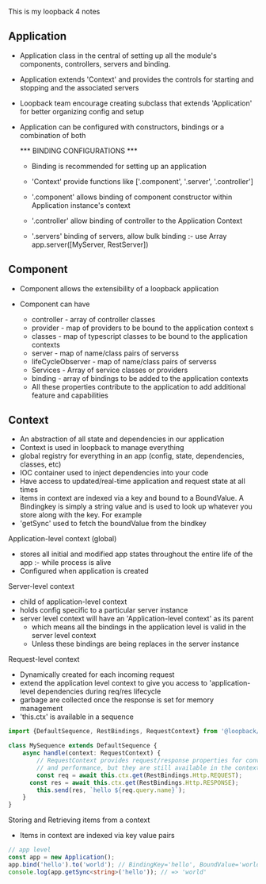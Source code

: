 This is my loopback 4 notes

## Application 

- Application class in the central of setting up all the module's components, controllers,
  servers and binding.
- Application extends 'Context' and provides the controls for starting and stopping and
  the associated servers
-  Loopback team encourage creating subclass that extends 'Application' for better
  organizing config and setup
- Application can be configured with constructors, bindings or a combination of both

	*** BINDING CONFIGURATIONS ***

	- Binding is recommended for setting up an application
	- 'Context' provide functions like ['.component', '.server', '.controller'] 

	- '.component' allows binding of component constructor within Application
	  instance's context
	- '.controller' allow binding of controller to the Application Context
	- '.servers' binding of servers, allow bulk binding :- use Array app.server([MyServer,
	  RestServer])


## Component  

- Component allows the extensibility of a loopback application     
- Component can have 
	- controller - array of controller classes
	- provider - map of providers to be bound to the application context s
	- classes - map of typescript classes to be bound to the application contexts
	- server - map of name/class pairs of serverss
	- lifeCycleObserver - map of name/class pairs of serverss
	- Services - Array of service classes or providers
	- binding - array of bindings to be added to the application contexts

	* All these properties contribute to the application to add additional feature and capabilities

## Context  

- An abstraction of all state and dependencies in our application
- Context is used in loopback to manage everything
- global registry for everything in an app (config, state, dependencies, classes, etc)
- IOC container used to inject dependencies into your code
- Have access to updated/real-time application and request state at all times
- items in  context are indexed via a key and bound to a BoundValue. A Bindingkey is simply a string
  value and is used to look up whatever you store along with the key. For example
- 'getSync' used to fetch the boundValue from the bindkey

Application-level context (global) 
- stores all initial and modified app states throughout the entire life of the app :- while process
  is alive
- Configured when application is created

Server-level context
- child of application-level context
- holds config specific to a particular server instance
- server level context will have an 'Application-level context' as its parent
	- which means all the bindings in the application level is valid in the server level context
	- Unless these bindings are being replaces in the server instance 

Request-level context
- Dynamically created for each incoming request
- extend the application level context to give you access to 'application-level dependencies during
  req/res lifecycle
- garbage are collected once the response is set for memory management
- 'this.ctx' is available in a sequence
```ts
import {DefaultSequence, RestBindings, RequestContext} from '@loopback/rest';

class MySequence extends DefaultSequence {
	async handle(context: RequestContext) {
		// RequestContext provides request/response properties for convenience
		// and performance, but they are still available in the context too
		const req = await this.ctx.get(RestBindings.Http.REQUEST);
	  const res = await this.ctx.get(RestBindings.Http.RESPONSE);
		this.send(res, `hello ${req.query.name}`);
	}
}
```

Storing and Retrieving items from a context
- Items in context are indexed via key value pairs

```ts
// app level
const app = new Application();
app.bind('hello').to('world'); // BindingKey='hello', BoundValue='world'
console.log(app.getSync<string>('hello')); // => 'world'
```






